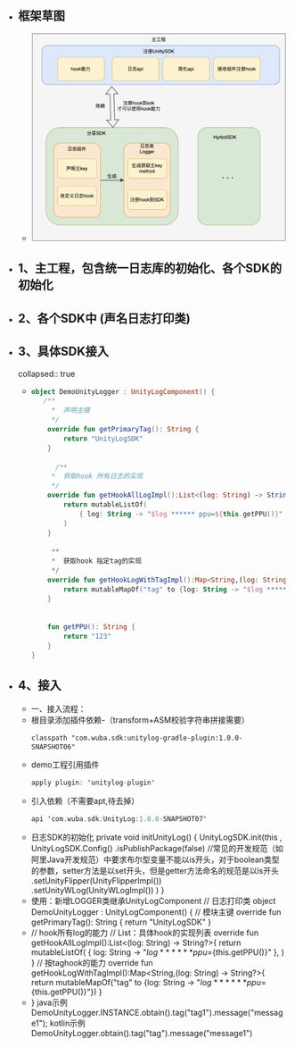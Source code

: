 - ## 框架草图
	- ![image.png](../assets/image_1683360102737_0.png)
- ## 1、主工程，包含统一日志库的初始化、各个SDK的初始化
- ## 2、各个SDK中 (声名日志打印类)
- ## 3、具体SDK接入
  collapsed:: true
	- ```kotlin
	  object DemoUnityLogger : UnityLogComponent() {
	  	 /**
	       *  声明主键
	       */
	      override fun getPrimaryTag(): String {
	          return "UnityLogSDK"
	      }
	  
	        /**
	       *  获取hook 所有日志的实现
	       */
	      override fun getHookAllLogImpl():List<(log: String) -> String?>{
	          return mutableListOf(
	              { log: String -> "$log ****** ppu=${this.getPPU()}" },
	          )
	      }
	  
	       **
	       *  获取hook 指定tag的实现
	       */
	      override fun getHookLogWithTagImpl():Map<String,(log: String) -> String?>{
	          return mutableMapOf("tag" to {log: String -> "$log ****** ppu=${this.getPPU()}"})
	      }
	  
	  
	      fun getPPU(): String {
	          return "123"
	      }
	  }
	  
	  ```
- ## 4、接入
	- 一、接入流程：
	- 根目录添加插件依赖-（transform+ASM校验字符串拼接需要）
	  ```
	  classpath "com.wuba.sdk:unitylog-gradle-plugin:1.0.0-SNAPSHOT06"
	  ```
	- demo工程引用插件
	  ```kotlin
	  apply plugin: 'unitylog-plugin'
	  ```
	- 引入依赖（不需要apt,待去掉）
	  ```kotlin
	  api 'com.wuba.sdk:UnityLog:1.0.0-SNAPSHOT07'
	  ```
	- 日志SDK的初始化
	  private void initUnityLog() {
	          UnityLogSDK.init(this , UnityLogSDK.Config()
	                .isPublishPackage(false) //常见的开发规范（如阿里Java开发规范）中要求布尔型变量不能以is开头，对于boolean类型的参数，setter方法是以set开头，但是getter方法命名的规范是以is开头
	                .setUnityFlipper(UnityFlipperImpl())
	                .setUnityWLog(UnityWLogImpl())
	        )
	    }
	- 使用：新增LOGGER类继承UnityLogComponent
	  // 日志打印类
	  object DemoUnityLogger : UnityLogComponent() {
	  	// 模块主键
	    override fun getPrimaryTag(): String {
	        return "UnityLogSDK"
	    }
	- // hook所有log的能力
	    // List：具体hook的实现列表
	    override fun getHookAllLogImpl():List<(log: String) -> String?>{
	        return mutableListOf(
	            { log: String -> "$log ****** ppu=${this.getPPU()}" },
	        )
	    }
	  	// 按taghook的能力
	    override fun getHookLogWithTagImpl():Map<String,(log: String) -> String?>{
	        return mutableMapOf("tag" to {log: String -> "$log ****** ppu=${this.getPPU()}"})
	    }
	- }
	  java示例
	  DemoUnityLogger.INSTANCE.obtain().tag("tag1").message("message1");
	  kotlin示例
	  DemoUnityLogger.obtain().tag("tag").message("message1")